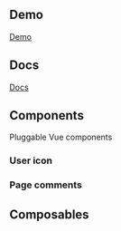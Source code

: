 ## Demo

<a href="/demo/" target="_blank" >Demo</a>

## Docs

<a href="/docs/" target="_blank" >Docs</a>

## Components

Pluggable Vue components

### User icon

<LoadComponent component="UserIcon" :props="{size:60}" />

### Page comments

<LoadComponent component="FeedBlock" />

<script setup>
import '@gun-vue/components/dist/style.css'
import LoadComponent from './.vitepress/components/load-component.vue'
</script>

## Composables
